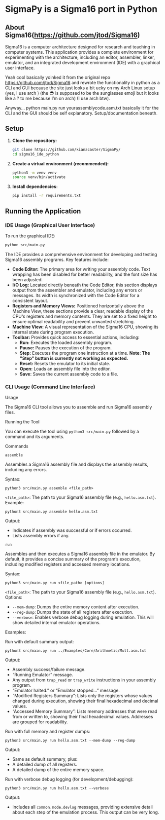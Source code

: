 # SigmaPy is a Sigma16 port in Python 
## About Sigma16(https://github.com/jtod/Sigma16)
Sigma16 is a computer architecture designed for research and teaching in computer systems. This application provides a complete environment for experimenting with the architecture, including an editor, assembler, linker, emulator, and an integrated development environment (IDE) with a graphical user interface.


Yeah cool basically yoinked it from the original repo https://github.com/jtod/Sigma16 and rewrote the functionality in python as a CLI and GUI because the site just looks a bit ucky on my Arch Linux setup (yes, I use arch ) (the 😎 is supposed to be the sunglasses emoji but it looks like a ? to me because I’m on arch) (I use arch btw).

Anyway… python main.py run yourassemblycode.asm.txt basically it for the CLI and the GUI should be self explanatory. Setup/documentation beneath.

## Setup

1.  **Clone the repository:**
    ```bash
    git clone https://github.com/kianacaster/SigmaPy/
    cd sigma16_ide_python
    ```

2.  **Create a virtual environment (recommended):**
    ```bash
    python3 -m venv venv
    source venv/bin/activate
    ```

3.  **Install dependencies:**
    ```bash
    pip install -r requirements.txt
    ```

## Running the Application

### IDE Usage (Graphical User Interface)

To run the graphical IDE:

```bash
python src/main.py
```

The IDE provides a comprehensive environment for developing and testing Sigma16 assembly programs. Key features include:

*   **Code Editor:** The primary area for writing your assembly code. Text wrapping has been disabled for better readability, and the font size has been adjusted.
*   **I/O Log:** Located directly beneath the Code Editor, this section displays output from the assembler and emulator, including any errors or messages. Its width is synchronized with the Code Editor for a consistent layout.
*   **Registers and Memory Views:** Positioned horizontally above the Machine View, these sections provide a clear, readable display of the CPU's registers and memory contents. They are set to a fixed height to ensure optimal readability and prevent unwanted stretching.
*   **Machine View:** A visual representation of the Sigma16 CPU, showing its internal state during program execution.
*   **Toolbar:** Provides quick access to essential actions, including:
    *   **Run:** Executes the loaded assembly program.
    *   **Pause:** Pauses the execution of the program.
    *   **Step:** Executes the program one instruction at a time. **Note: The "Step" button is currently not working as expected.**
    *   **Reset:** Resets the emulator to its initial state.
    *   **Open:** Loads an assembly file into the editor.
    *   **Save:** Saves the current assembly code to a file.

### CLI Usage (Command Line Interface)

Usage

The Sigma16 CLI tool allows you to assemble and run Sigma16 assembly files.

Running the Tool

You can execute the tool using `python3 src/main.py` followed by a command and its arguments.

Commands

`assemble`

Assembles a Sigma16 assembly file and displays the assembly results, including any errors.

Syntax:

```
python3 src/main.py assemble <file_path>
```

`<file_path>`: The path to your Sigma16 assembly file (e.g., `hello.asm.txt`).
Example:

```
python3 src/main.py assemble hello.asm.txt
```

Output:

*   Indicates if assembly was successful or if errors occurred.
*   Lists assembly errors if any.

`run`

Assembles and then executes a Sigma16 assembly file in the emulator. By default, it provides a concise summary of the program’s execution, including modified registers and accessed memory locations.

Syntax:

```
python3 src/main.py run <file_path> [options]
```

`<file_path>`: The path to your Sigma16 assembly file (e.g., `hello.asm.txt`).
Options:

*   `--mem-dump`: Dumps the entire memory content after execution.
*   `--reg-dump`: Dumps the state of all registers after execution.
*   `--verbose`: Enables verbose debug logging during emulation. This will show detailed internal emulator operations.

Examples:

Run with default summary output:
```
python3 src/main.py run ../Examples/Core/Arithmetic/Mult.asm.txt
```

Output:

*   Assembly success/failure message.
*   “Running Emulator” message.
*   Any output from `trap_read` or `trap_write` instructions in your assembly program.
*   “Emulator halted.” or “Emulator stopped…” message.
*   “Modified Registers Summary”: Lists only the registers whose values changed during execution, showing their final hexadecimal and decimal values.
*   “Accessed Memory Summary”: Lists memory addresses that were read from or written to, showing their final hexadecimal values. Addresses are grouped for readability.

Run with full memory and register dumps:
```
python3 src/main.py run hello.asm.txt --mem-dump --reg-dump
```

Output:

*   Same as default summary, plus:
*   A detailed dump of all registers.
*   A detailed dump of the entire memory space.

Run with verbose debug logging (for development/debugging):
```
python3 src/main.py run hello.asm.txt --verbose
```

Output:

*   Includes all `common.mode.devlog` messages, providing extensive detail about each step of the emulation process. This output can be very long.
